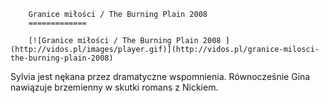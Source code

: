 
        Granice miłości / The Burning Plain 2008 
        =============
        
        [![Granice miłości / The Burning Plain 2008 ](http://vidos.pl/images/player.gif)](http://vidos.pl/granice-milosci-the-burning-plain-2008)
        
        
 Sylvia jest nękana przez dramatyczne wspomnienia. Równocześnie Gina nawiązuje brzemienny w skutki romans z Nickiem.
    